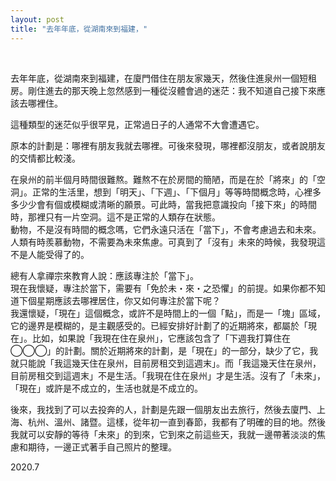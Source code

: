 ```yaml
---
layout: post
title: "去年年底，從湖南來到福建，"
---
```


  
&nbsp;
&nbsp;



去年年底，從湖南來到福建，在廈門借住在朋友家幾天，然後住進泉州一個短租房。剛住進去的那天晚上忽然感到一種從沒體會過的迷茫：我不知道自己接下來應該去哪裡住。

這種類型的迷茫似乎很罕見，正常過日子的人通常不大會遭遇它。

原本的計劃是：哪裡有朋友我就去哪裡。可後來發現，哪裡都沒朋友，或者說朋友的交情都比較淺。

在泉州的前半個月時間很難熬。難熬不在於房間的簡陋，而是在於「將來」的「空洞」。正常的生活里，想到「明天」、「下週」、「下個月」等等時間概念時，心裡多多少少會有個或模糊或清晰的願景。可此時，當我把意識投向「接下來」的時間時，那裡只有一片空洞。這不是正常的人類存在狀態。
<br>
動物，不是沒有時間的概念嗎，它們永遠只活在「當下」，不會考慮過去和未來。人類有時羨慕動物，不需要為未來焦慮。可真到了「沒有」未來的時候，我發現這不是人能受得了的。

總有人拿禪宗來教育人說：應該專注於「當下」。
<br>
現在我懷疑，專注於當下，需要有「免於未・來・之恐懼」的前提。如果你都不知道下個星期應該去哪裡居住，你又如何專注於當下呢？
<br>
我還懷疑，「現在」這個概念，或許不是時間上的一個「點」，而是一「塊」區域，它的邊界是模糊的，是主觀感受的。已經安排好計劃了的近期將來，都屬於「現在」。比如，如果說「我現在住在泉州」，它應該包含了「下週我打算住在◯◯◯」的計劃。關於近期將來的計劃，是「現在」的一部分，缺少了它，我就只能說「我這幾天住在泉州，目前房租交到這週末」。而「我這幾天住在泉州，目前房租交到這週末」不是生活。「我現在住在泉州」才是生活。沒有了「未來」，「現在」或許是不成立的，生活也就是不成立的。

後來，我找到了可以去投奔的人，計劃是先跟一個朋友出去旅行，然後去廈門、上海、杭州、溫州、諸暨。這樣，從年初一直到春節，我都有了明確的目的地。然後我就可以安靜的等待「未來」的到來，它到來之前這些天，我就一邊帶著淡淡的焦慮和期待，一邊正式著手自己照片的整理。

2020.7